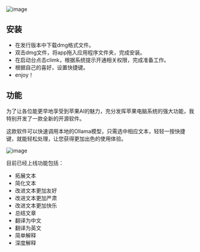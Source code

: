 ![image](https://github.com/user-attachments/assets/810c03eb-ef0b-4be9-bf91-c3169cf7264c)

## 安装
- 在发行版本中下载dmg格式文件。
- 双击dmg文件，将app拖入应用程序文件夹，完成安装。
- 在启动台点击climk，根据系统提示开通相关权限，完成准备工作。
- 根据自己的喜好，设置快捷键。
- enjoy！

## 功能
为了让各位能更早地享受到苹果AI的魅力，充分发挥苹果电脑系统的强大功能，我特别开发了一款全新的开源软件。

这款软件可以快速调用本地的Ollama模型，只需选中相应文本，轻轻一按快捷键，就能轻松处理，让您获得更加出色的使用体验。

![image](https://github.com/user-attachments/assets/75e0d7ea-55a8-45b6-8ee8-e7be5bf99296)


目前已经上线功能包括：
- 拓展文本
- 简化文本
- 改进文本更加友好
- 改进文本更加严肃
- 改进文本更加快乐
- 总结文章
- 翻译为中文
- 翻译为英文
- 简单解释
- 深度解释
